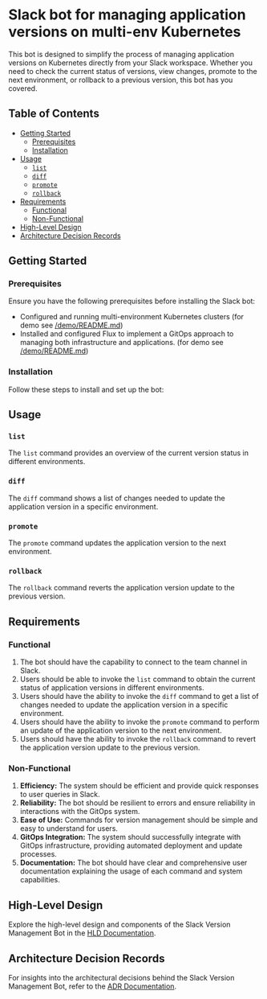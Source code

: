 # Slack bot for managing application versions on multi-env Kubernetes

This bot is designed to simplify the process of managing application versions on Kubernetes directly from your Slack workspace. Whether you need to check the current status of versions, view changes, promote to the next environment, or rollback to a previous version, this bot has you covered.

## Table of Contents

- [Getting Started](#getting-started)
  - [Prerequisites](#prerequisites)
  - [Installation](#installation)
- [Usage](#usage)
  - [`list`](#list)
  - [`diff`](#diff)
  - [`promote`](#promote)
  - [`rollback`](#rollback)
- [Requirements](#requirements)
  - [Functional](#functional)
  - [Non-Functional](#non-functional)
- [High-Level Design](#high-level-design)
- [Architecture Decision Records](#architecture-decision-records)

## Getting Started

### Prerequisites

Ensure you have the following prerequisites before installing the Slack bot:

- Configured and running multi-environment Kubernetes clusters (for demo see [/demo/README.md](./demo/README.md))
- Installed and configured Flux to implement a GitOps approach to managing both infrastructure and applications. (for demo see [/demo/README.md](./demo/README.md))

### Installation

Follow these steps to install and set up the bot:

## Usage

### `list`

The `list` command provides an overview of the current version status in different environments.

### `diff`

The `diff` command shows a list of changes needed to update the application version in a specific environment.

### `promote`

The `promote` command updates the application version to the next environment.

### `rollback`

The `rollback` command reverts the application version update to the previous version.

## Requirements

### Functional

1. The bot should have the capability to connect to the team channel in Slack.
2. Users should be able to invoke the `list` command to obtain the current status of application versions in different environments.
3. Users should have the ability to invoke the `diff` command to get a list of changes needed to update the application version in a specific environment.
4. Users should have the ability to invoke the `promote` command to perform an update of the application version to the next environment.
5. Users should have the ability to invoke the `rollback` command to revert the application version update to the previous version.

### Non-Functional

1. **Efficiency:** The system should be efficient and provide quick responses to user queries in Slack.
2. **Reliability:** The bot should be resilient to errors and ensure reliability in interactions with the GitOps system.
3. **Ease of Use:** Commands for version management should be simple and easy to understand for users.
4. **GitOps Integration:** The system should successfully integrate with GitOps infrastructure, providing automated deployment and update processes.
5. **Documentation:** The bot should have clear and comprehensive user documentation explaining the usage of each command and system capabilities.

## High-Level Design

Explore the high-level design and components of the Slack Version Management Bot in the [HLD Documentation](./HPD.md).

## Architecture Decision Records

For insights into the architectural decisions behind the Slack Version Management Bot, refer to the [ADR Documentation](./ADR.md).
